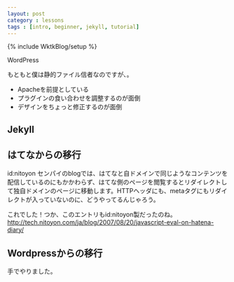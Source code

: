 ```yaml
---
layout: post
category : lessons
tags : [intro, beginner, jekyll, tutorial]
---
```

{% include WktkBlog/setup %}

WordPress

もともと僕は静的ファイル信者なのですが、。

- Apacheを前提としている
- プラグインの食い合わせを調整するのが面倒
- デザインをちょっと修正するのが面倒

## Jekyll


## はてなからの移行

id:nitoyon センパイのblogでは、はてなと自ドメインで同じようなコンテンツを配信しているのにもかかわらず、はてな側のページを閲覧するとリダイレクトして独自ドメインのページに移動します。HTTPヘッダにも、metaタグにもリダイレクトが入っていないのに、どうやってるんじゃろう。

これでした！つか、このエントリもid:nitoyon製だったのね。
http://tech.nitoyon.com/ja/blog/2007/08/20/javascript-eval-on-hatena-diary/





## Wordpressからの移行

手でやりました。
